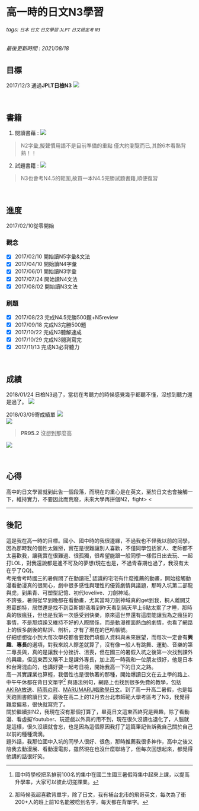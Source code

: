 # 高一時的日文N3學習
###### tags: `日本` `日文` `日文學習` `JLPT` `日文檢定考` `N3`
###### 最後更新時間 : 2021/08/18

## 目標
2017/12/3 通過**JPLT日檢N3**
![](https://i.imgur.com/kWojH8W.jpg)

<br>

## 書籍
1. 閱讀書藉 : 
![](https://i.imgur.com/lGvMVxZ.jpg)
> N2字彙,擬聲慣用語不是目前準備的重點 僅大約瀏覽而已,其餘6本看熟背熟！！

2. 試題書籍 :
![](https://i.imgur.com/tu4CSzn.jpg)
> N3也會考N4.5的範圍,故買一本N4.5完勝試題書籍,順便復習

<br>

## 進度
2017/02/10從零開始
### 觀念
 - [x] 2017/02/10 開始讀N5字彙&文法
 - [x] 2017/04/10 開始讀N4字彙
 - [x] 2017/06/01 開始讀N3字彙
 - [x] 2017/07/24 開始讀N4文法
 - [x] 2017/08/02 開始讀N3文法

### 刷題
 - [x] 2017/08/23 完成N4.5完勝500題+N5review
 - [x] 2017/09/18 完成N3完勝500題
 - [x] 2017/10/22 完成N3聽解速成
 - [x] 2017/10/29 完成N3閱測寫完
 - [x] 2017/11/13 完成N3必背聽力

<br>

## 成績
2018/01/24 日檢N3過了，當初在考聽力的時候感覺幾乎都聽不懂，沒想到聽力還是過了。
![](https://i.imgur.com/IRpGqjs.png)

2018/03/09寄成績單
![](https://i.imgur.com/NghbA1V.jpg)
<br>
![](https://i.imgur.com/3onVn06.jpg)
> **PR95.2** 沒想到那麼高

![](https://i.imgur.com/XIb484d.jpg)

<br>

## 心得
高中的日文學習就到此告一個段落，而現在的重心是在英文，至於日文也會接觸一下，維持實力，不要因此而荒廢，未來大學再拼個N2，fight> <

---

## 後記
這是我在高一時的目標。國小、國中時的我很邊緣，不過我也不怪我以前的同學，因為那時我的個性太雞掰，實在是很難讓別人喜歡，不僅同學包括家人、老師都不太喜歡我，讓我實在很難過、很孤獨，很希望能跟一般同學一樣假日出去玩、一起打LOL，對我還說都是遙不可及的夢想(現在也是，不過青春期也過了，我沒有太在乎了QQ)。
<br>
考完會考時國三的暑假問了在勤讀班[^first] 認識的宅宅有什麼推薦的動畫，開始接觸動漫看動漫真的很開心，劇中很多感性與理性的優質劇情與議題，那時入坑第二部龍與虎，到果青、可塑型記憶、初代lovelive、刀劍神域。
<br>
不誇張，暑假從早到晚都在看動畫，尤其當時刀劍神域真的get到我，桐人離開艾恩葛朗特，居然還是找不到亞斯娜!我看到昨天看到隔天早上6點太累了才睡，那時真的很瘋狂，但也是我第一次感受到快樂，原來這世界還有這麼能讓我為之瘋狂的事情，不是那煩躁又維持不好的人際關係，而是動漫裡面熱血的劇情，也看了網路上的很多劇後的點評、剖析，才有了現在的巴哈帳號。
<br>
仔細想想從小到大每次學校都會要我們填個人資料與未來展望，而每次一定會有**興趣**、**專長**的選項，對我來說人際差就算了，沒有像一般人有跳舞、運動、音樂的第二專長與，真的是讓我十分挫折、沮喪，但在國三的暑假入坑之後第一次找到課外的興趣，但這東西又稱不上是課外專長，加上高一時我和一位朋友很好，他是日本和台灣混血的，也講好要一起考日檢，開始我高一下的日文之路。
<br>
高一其實課業也算輕，我個性也是很執著的那種，開始爆讀日文在去上學的路上、中午午休都在背日文單字[^second] 與語法例句，網路上也找到很多免費的教學，包括[AKIRA放送](https://www.youtube.com/user/kagayaku1006)、[時雨の町](https://www.sigure.tw/)、[MARUMARU唱歌學日文](https://www.jpmarumaru.com/tw/index.asp)。到了高一升高二暑假，也是每天跑圖書館讀日文，最後在高二上的12月去台北市師範大學考區考了N3，我覺得難度偏易，很快就寫完了。
<br>
關於繼續拚N2，我現在沒有那個打算了，畢竟日文這東西終究是興趣，除了看動漫、看虛擬Youtuber、玩遊戲以外真的用不到，現在很久沒讀也退化了，人腦就是這樣，很久沒讀就會忘，也是因為這個原因我打了這篇筆記告訴我自己關於自己以前的種種滴滴。
<br>
題外話，我那位國中入坑的同學人很好、很色，那時推薦我很多神作，高中之後又陪我去動漫展、看動漫電影，雖然現在也沒什麼聯絡了，但每次回想起來，都覺得他講的話很好笑。

[^first]: 國中時學校把系排前100名的集中在國二生國三暑假時集中起來上課，以提高升學率，大家可以彼此切搓課業。
[^second]: 那時候我超喜歡背單字，除了日文，我有補台北市的飛哥英文，每次為了衝200+人的班上前10名能被唸到名字，每天都在背單字。
